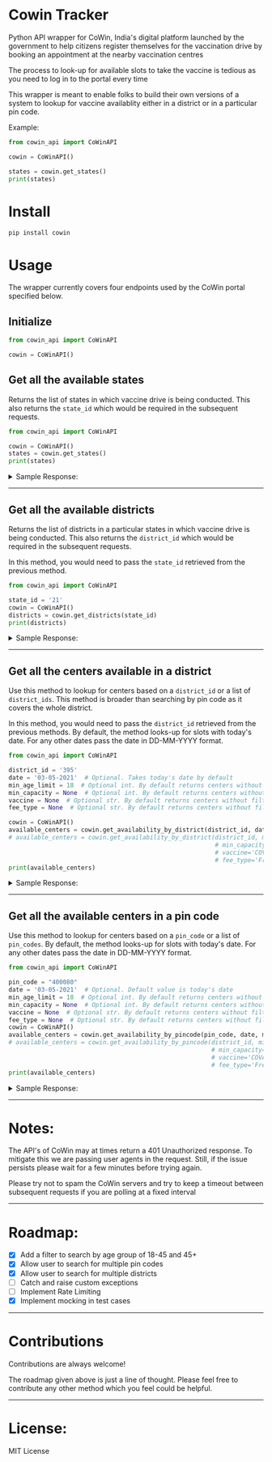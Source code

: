 # Cowin Tracker

Python API wrapper for CoWin, India's digital platform launched by the government to help citizens register themselves
for the vaccination drive by booking an appointment at the nearby vaccination centres

The process to look-up for available slots to take the vaccine is tedious as you need to log in to the portal every time

This wrapper is meant to enable folks to build their own versions of a system to lookup for vaccine availablity either
in a district or in a particular pin code.

Example:

```python
from cowin_api import CoWinAPI

cowin = CoWinAPI()

states = cowin.get_states()
print(states)
```

# Install

`pip install cowin`

# Usage

The wrapper currently covers four endpoints used by the CoWin portal specified below.

## Initialize

```python
from cowin_api import CoWinAPI

cowin = CoWinAPI()
```

## Get all the available states

Returns the list of states in which vaccine drive is being conducted. This also returns the `state_id` which would be
required in the subsequent requests.

```python
from cowin_api import CoWinAPI

cowin = CoWinAPI()
states = cowin.get_states()
print(states)
```

<details>
  <summary>Sample Response:</summary>

```json
{
  "states": [
    {
      "state_id": 1,
      "state_name": "Andaman and Nicobar Islands"
    },
    {
      "state_id": 2,
      "state_name": "Andhra Pradesh"
    }
  ],
  "ttl": 24
}
```

</details>

---

## Get all the available districts

Returns the list of districts in a particular states in which vaccine drive is being conducted. This also returns
the `district_id` which would be required in the subsequent requests.

In this method, you would need to pass the `state_id` retrieved from the previous method.

```python
from cowin_api import CoWinAPI

state_id = '21'
cowin = CoWinAPI()
districts = cowin.get_districts(state_id)
print(districts)

```

<details>
  <summary>Sample Response:</summary>

```json
{
  "districts": [
    {
      "district_id": 395,
      "district_name": "Mumbai"
    },
    {
      "district_id": 363,
      "district_name": "Pune"
    }
  ],
  "ttl": 24
}
```

</details>

---

## Get all the centers available in a district

Use this method to lookup for centers based on a `district_id` or a list of `district_ids`. This method is broader than
searching by pin code as it covers the whole district.

In this method, you would need to pass the `district_id` retrieved from the previous methods. By default, the method
looks-up for slots with today's date. For any other dates pass the date in DD-MM-YYYY format.

```python
from cowin_api import CoWinAPI

district_id = '395'
date = '03-05-2021'  # Optional. Takes today's date by default
min_age_limit = 18  # Optional int. By default returns centers without filtering by min_age_limit
min_capacity = None  # Optional int. By default returns centers without filtering by min_capacity
vaccine = None  # Optional str. By default returns centers without filtering by vaccine
fee_type = None  # Optional str. By default returns centers without filtering by fee_type

cowin = CoWinAPI()
available_centers = cowin.get_availability_by_district(district_id, date, min_age_limit)
# available_centers = cowin.get_availability_by_district(district_id, min_age_limit=18,
                                                         # min_capacity=1,
                                                         # vaccine='COVAXIN',
                                                         # fee_type='Free')
print(available_centers)
```

<details>
  <summary>Sample Response:</summary>

```json
{
  "centers": [
    {
      "center_id": 561660,
      "name": "BKC COVID Facility4 (18-44 Yr)",
      "state_name": "Maharashtra",
      "district_name": "Mumbai",
      "block_name": "Ward H East Corporation - MH",
      "pincode": 400051,
      "lat": 19,
      "long": 72,
      "from": "09:00:00",
      "to": "17:00:00",
      "fee_type": "Free",
      "sessions": [
        {
          "session_id": "524ee1c1-550f-4e02-be36-79259175aa30",
          "date": "02-05-2021",
          "available_capacity": 0,
          "min_age_limit": 18,
          "vaccine": "",
          "slots": [
            "09:00AM-11:00AM",
            "11:00AM-01:00PM",
            "01:00PM-03:00PM",
            "03:00PM-05:00PM"
          ]
        },
        {
          "session_id": "faf4a93e-fdf2-48f2-93de-254d19136d87",
          "date": "03-05-2021",
          "available_capacity": 0,
          "min_age_limit": 18,
          "vaccine": "",
          "slots": [
            "09:00AM-11:00AM",
            "11:00AM-01:00PM",
            "01:00PM-03:00PM",
            "03:00PM-05:00PM"
          ]
        }
      ]
    }
  ]
}
```

</details>


---

## Get all the available centers in a pin code

Use this method to lookup for centers based on a `pin_code` or a list of `pin_codes`. By default, the method looks-up
for slots with today's date. For any other dates pass the date in DD-MM-YYYY format.

```python
from cowin_api import CoWinAPI

pin_code = "400080"
date = '03-05-2021'  # Optional. Default value is today's date
min_age_limit = 18  # Optional int. By default returns centers without filtering by min_age_limit
min_capacity = None  # Optional int. By default returns centers without filtering by min_capacity
vaccine = None  # Optional str. By default returns centers without filtering by vaccine
fee_type = None  # Optional str. By default returns centers without filtering by fee_type
cowin = CoWinAPI()
available_centers = cowin.get_availability_by_pincode(pin_code, date, min_age_limit)
# available_centers = cowin.get_availability_by_pincode(district_id, min_age_limit=18,
                                                        # min_capacity=1,
                                                        # vaccine='COVAXIN',
                                                        # fee_type='Free')
print(available_centers)
```

<details>
  <summary>Sample Response:</summary>

```json
{
  "centers": [
    {
      "center_id": 574933,
      "name": "SEVEN HIILS 2 Age (18-44)",
      "state_name": "Maharashtra",
      "district_name": "Mumbai",
      "block_name": "Ward K East Corporation - MH",
      "pincode": 400059,
      "lat": 19,
      "long": 72,
      "from": "09:00:00",
      "to": "17:00:00",
      "fee_type": "Free",
      "sessions": [
        {
          "session_id": "0645407e-fe72-4483-85d4-99ba4c567758",
          "date": "03-05-2021",
          "available_capacity": 0,
          "min_age_limit": 18,
          "vaccine": "",
          "slots": [
            "09:00AM-11:00AM",
            "11:00AM-01:00PM",
            "01:00PM-03:00PM",
            "03:00PM-05:00PM"
          ]
        },
        {
          "session_id": "0c4bc740-5429-4359-a2a4-428cf8649e38",
          "date": "08-05-2021",
          "available_capacity": 0,
          "min_age_limit": 45,
          "vaccine": "",
          "slots": [
            "09:00AM-11:00AM",
            "11:00AM-01:00PM",
            "01:00PM-03:00PM",
            "03:00PM-05:00PM"
          ]
        }
      ]
    },
    {
      "center_id": 574931,
      "name": "SEVEN HIILS 1",
      "state_name": "Maharashtra",
      "district_name": "Mumbai",
      "block_name": "Ward K East Corporation - MH",
      "pincode": 400059,
      "lat": 19,
      "long": 72,
      "from": "09:00:00",
      "to": "18:00:00",
      "fee_type": "Free",
      "sessions": [
        {
          "session_id": "819ca013-67f5-4074-8614-f49b7c41878f",
          "date": "08-05-2021",
          "available_capacity": 0,
          "min_age_limit": 45,
          "vaccine": "",
          "slots": [
            "09:00AM-11:00AM",
            "11:00AM-01:00PM",
            "01:00PM-03:00PM",
            "03:00PM-06:00PM"
          ]
        }
      ]
    },
    {
      "center_id": 574935,
      "name": "SEVEN HIILS 3",
      "state_name": "Maharashtra",
      "district_name": "Mumbai",
      "block_name": "Ward K East Corporation - MH",
      "pincode": 400059,
      "lat": 19,
      "long": 72,
      "from": "12:00:00",
      "to": "17:00:00",
      "fee_type": "Free",
      "sessions": [
        {
          "session_id": "4cfc728b-ce00-4e39-9285-8679130fbcb0",
          "date": "08-05-2021",
          "available_capacity": 0,
          "min_age_limit": 45,
          "vaccine": "",
          "slots": [
            "12:00PM-01:00PM",
            "01:00PM-02:00PM",
            "02:00PM-03:00PM",
            "03:00PM-05:00PM"
          ]
        }
      ]
    }
  ]
}
```

</details>

---

# Notes:

The API's of CoWin may at times return a 401 Unauthorized response. To mitigate this we are passing user agents in the
request. Still, if the issue persists please wait for a few minutes before trying again.

Please try not to spam the CoWin servers and try to keep a timeout between subsequent requests if you are polling at a
fixed interval

---

# Roadmap:

- [x] Add a filter to search by age group of 18-45 and 45+
- [x] Allow user to search for multiple pin codes
- [x] Allow user to search for multiple districts
- [ ] Catch and raise custom exceptions
- [ ] Implement Rate Limiting
- [x] Implement mocking in test cases

---

# Contributions

Contributions are always welcome!

The roadmap given above is just a line of thought. Please feel free to contribute any other method which you feel could
be helpful.

---

# License:

MIT License
